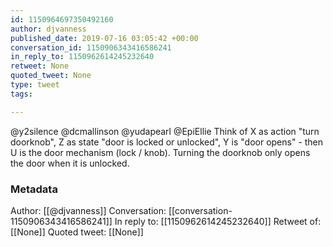 ```yaml
---
id: 1150964697350492160
author: djvanness
published_date: 2019-07-16 03:05:42 +00:00
conversation_id: 1150906343416586241
in_reply_to: 1150962614245232640
retweet: None
quoted_tweet: None
type: tweet
tags:

---
```


@y2silence @dcmallinson @yudapearl @EpiEllie Think of X as action "turn doorknob", Z as state "door is locked or unlocked", Y is "door opens" - then U is the door mechanism (lock / knob). Turning the doorknob only opens the door when it is unlocked.

### Metadata

Author: [[@djvanness]]
Conversation: [[conversation-1150906343416586241]]
In reply to: [[1150962614245232640]]
Retweet of: [[None]]
Quoted tweet: [[None]]
